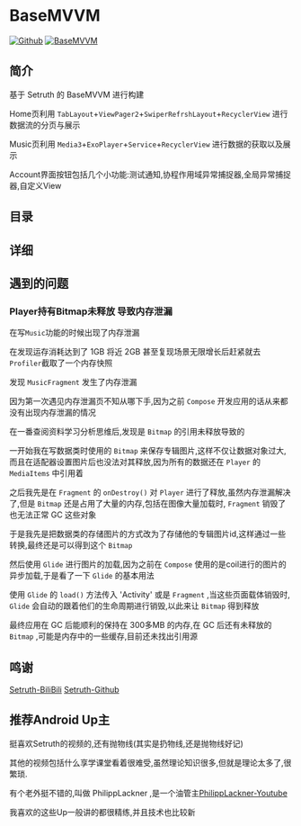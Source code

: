 # BaseMVVM
  
[![Github][Dokiwei]][Dokiwei-Url]
[![BaseMVVM][Dokiwei-BaseMVVM]][Dokiwei-BaseMVVM-Url]


## 简介

基于 Setruth 的 BaseMVVM 进行构建

Home页利用 `TabLayout`+`ViewPager2`+`SwiperRefrshLayout`+`RecyclerView` 进行数据流的分页与展示

Music页利用 `Media3`+`ExoPlayer`+`Service`+`RecyclerView` 进行数据的获取以及展示

Account界面按钮包括几个小功能:测试通知,协程作用域异常捕捉器,全局异常捕捉器,自定义View


## 目录

## 详细

## 遇到的问题

### Player持有Bitmap未释放 导致内存泄漏

在写`Music`功能的时候出现了内存泄漏

在发现运存消耗达到了 1GB 将近 2GB 甚至复现场景无限增长后赶紧就去`Profiler`截取了一个内存快照

发现 `MusicFragment` 发生了内存泄漏

因为第一次遇见内存泄漏页不知从哪下手,因为之前 `Compose` 开发应用的话从来都没有出现内存泄漏的情况

在一番查阅资料学习分析思维后,发现是 `Bitmap` 的引用未释放导致的

一开始我在写数据类时使用的 `Bitmap` 来保存专辑图片,这样不仅让数据对象过大,而且在适配器设置图片后也没法对其释放,因为所有的数据还在 `Player` 的 `MediaItems` 中引用着

之后我先是在 `Fragment` 的 `onDestroy()` 对 `Player` 进行了释放,虽然内存泄漏解决了,但是 `Bitmap` 还是占用了大量的内存,包括在图像大量加载时, `Fragment` 销毁了也无法正常 GC 这些对象

于是我先是把数据类的存储图片的方式改为了存储他的专辑图片id,这样通过一些转换,最终还是可以得到这个 `Bitmap`

然后使用 `Glide` 进行图片的加载,因为之前在 `Compose` 使用的是coil进行的图片的异步加载,于是看了一下 `Glide` 的基本用法

使用 `Glide` 的 `load()` 方法传入 'Activity' 或是 `Fragment` ,当这些页面载体销毁时, `Glide` 会自动的跟着他们的生命周期进行销毁,以此来让 `Bitmap` 得到释放

最终应用在 GC 后能顺利的保持在 300多MB 的内存,在 GC 后还有未释放的 `Bitmap` ,可能是内存中的一些缓存,目前还未找出引用源

## 鸣谢
[Setruth-BiliBili](https://space.bilibili.com/367514778/?spm_id_from=333.999.0.0)  [Setruth-Github](https://github.com/setruth)


## 推荐Android Up主

挺喜欢Setruth的视频的,还有抛物线(其实是扔物线,还是抛物线好记)

其他的视频包括什么享学课堂看着很难受,虽然理论知识很多,但就是理论太多了,很繁琐.

有个老外挺不错的,叫做 PhilippLackner ,是一个油管主[PhilippLackner-Youtube](https://www.youtube.com/@PhilippLackner)

我喜欢的这些Up一般讲的都很精练,并且技术也比较新



<!-- MARKDOWN LINKS & IMAGES -->
[Dokiwei]:https://img.shields.io/badge/Github-DokiWei-blue.svg?style=flat&logo=github&logoColor=#181717
[Dokiwei-Url]:https://github.com/Dokiwei
[Dokiwei-BaseMVVM]:https://img.shields.io/badge/Dokiwei-BaseMVVM-red.svg?style=flat&logo=github&logoColor=#181717
[Dokiwei-BaseMVVM-Url]:https://github.com/Dokiwei/BaseMVVM
